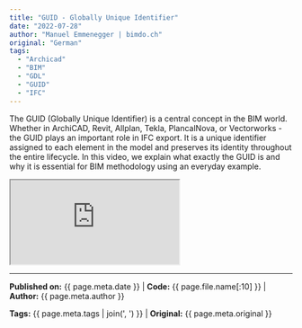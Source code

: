 ```yaml
---
title: "GUID - Globally Unique Identifier"
date: "2022-07-28"
author: "Manuel Emmenegger | bimdo.ch"
original: "German"
tags: 
  - "Archicad"
  - "BIM"
  - "GDL"
  - "GUID"
  - "IFC"
---
```


The GUID (Globally Unique Identifier) is a central concept in the BIM world. Whether in ArchiCAD, Revit, Allplan, Tekla, PlancalNova, or Vectorworks - the GUID plays an important role in IFC export. It is a unique identifier assigned to each element in the model and preserves its identity throughout the entire lifecycle. In this video, we explain what exactly the GUID is and why it is essential for BIM methodology using an everyday example.


<div class="video-container">
  <iframe src="https://www.youtube.com/embed/E9-iy4lQoKs?si=4aNjkfPkLcrKbcS7" 
          allowfullscreen>
  </iframe>
</div>

---
**Published on:** {{ page.meta.date }} | **Code:** {{ page.file.name[:10] }}  | **Author:** {{ page.meta.author }}

**Tags:** {{ page.meta.tags | join(', ') }} | **Original:** {{ page.meta.original }}